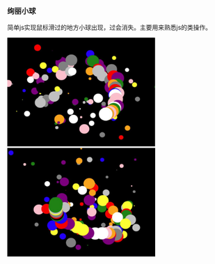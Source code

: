 ### 绚丽小球 ###

简单js实现鼠标滑过的地方小球出现，过会消失。主要用来熟悉js的类操作。

<img src="ball1.jpg"  height="250" width="340"> <img src="ball2.jpg"  height="250" width="340">